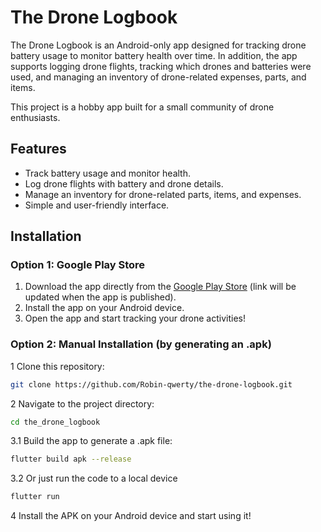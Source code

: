 # The Drone Logbook

The Drone Logbook is an Android-only app designed for tracking drone battery usage to monitor battery health over time. In addition, the app supports logging drone flights, tracking which drones and batteries were used, and managing an inventory of drone-related expenses, parts, and items.

This project is a hobby app built for a small community of drone enthusiasts.

## Features
- Track battery usage and monitor health.
- Log drone flights with battery and drone details.
- Manage an inventory for drone-related parts, items, and expenses.
- Simple and user-friendly interface.

## Installation

### Option 1: Google Play Store
1. Download the app directly from the [Google Play Store](https://play.google.com/store) (link will be updated when the app is published).
2. Install the app on your Android device.
3. Open the app and start tracking your drone activities!

### Option 2: Manual Installation (by generating an .apk)
1 Clone this repository:
```bash
git clone https://github.com/Robin-qwerty/the-drone-logbook.git
```
2 Navigate to the project directory:
```bash
cd the_drone_logbook
```
3.1 Build the app to generate a .apk file:
```bash
flutter build apk --release
```
3.2 Or just run the code to a local device
```bash
flutter run
```
4 Install the APK on your Android device and start using it!
